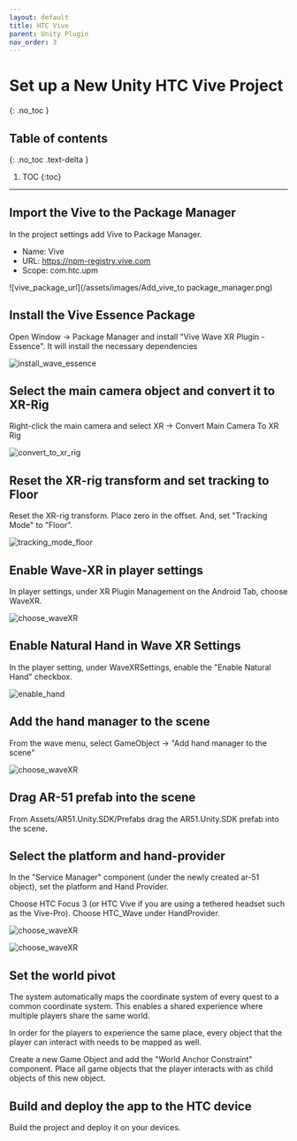 ```yaml
---
layout: default
title: HTC Vive
parent: Unity Plugin
nav_order: 3
---
```


# Set up a New Unity HTC Vive Project
{: .no_toc }

## Table of contents
{: .no_toc .text-delta }

1. TOC
{:toc}

---

## Import the Vive to the Package Manager
In the project settings add Vive to Package Manager.
* Name: Vive
* URL: https://npm-registry.vive.com
* Scope: com.htc.upm


![vive_package_url](/assets/images/Add_vive_to package_manager.png)

## Install the Vive Essence Package
Open Window -> Package Manager and install "Vive Wave XR Plugin - Essence".
It will install the necessary dependencies

![install_wave_essence](/assets/images/install_wave_essence.png)

## Select the main camera object and convert it to XR-Rig
Right-click the main camera and select XR -> Convert Main Camera To XR Rig

![convert_to_xr_rig](/assets/images/convert_main_camera_to_XR_rig.png)

## Reset the XR-rig transform and set tracking to Floor
Reset the XR-rig transform. Place zero in the offset. And, set "Tracking Mode" to "Floor".

![tracking_mode_floor](/assets/images/Set_XR_rig_to_Floor_and_Y_offset_to_zero.png)

## Enable Wave-XR in player settings
In player settings, under XR Plugin Management on the Android Tab, choose WaveXR.

![choose_waveXR](/assets/images/choose_waveXR.png)

## Enable Natural Hand in Wave XR Settings
In the player setting, under WaveXRSettings, enable the "Enable Natural Hand" checkbox.

![enable_hand](/assets/images/enable_hand_tracking.png)

## Add the hand manager to the scene
From the wave menu, select GameObject -> "Add hand manager to the scene"

![choose_waveXR](/assets/images/add_hand_managerr.png)

## Drag AR-51 prefab into the scene
From Assets/AR51.Unity.SDK/Prefabs drag the AR51.Unity.SDK prefab into the scene.

## Select the platform and hand-provider
In the "Service Manager" component (under the newly created ar-51 object), set the platform and Hand Provider.

Choose HTC Focus 3 (or HTC Vive if you are using a tethered headset such as the Vive-Pro).
Choose HTC_Wave under HandProvider.

![choose_waveXR](/assets/images/Select_HTC_focus3_and_HTC_Wave_in_platform.png)

![choose_waveXR](/assets/images/Select_HTC_focus3_and_HTC_Wave_in_platform2.png)

## Set the world pivot
The system automatically maps the coordinate system of every quest to a common coordinate system.
This enables a shared experience where multiple players share the same world.

In order for the players to experience the same place, every object that the player can interact with needs to be mapped as well.

Create a new Game Object and add the "World Anchor Constraint" component.
Place all game objects that the player interacts with as child objects of this new object.

## Build and deploy the app to the HTC device
Build the project and deploy it on your devices.
